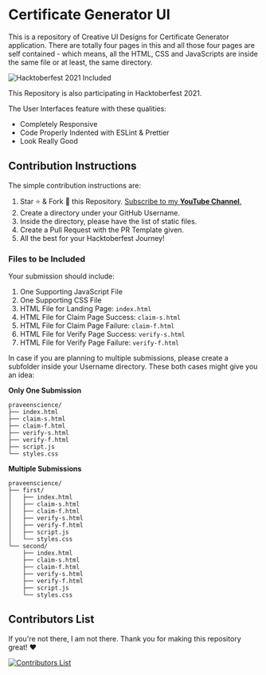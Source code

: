# Certificate Generator UI

This is a repository of Creative UI Designs for Certificate Generator application. There are totally four pages in this and all those four pages are self contained - which means, all the HTML, CSS and JavaScripts are inside the same file or at least, the same directory.

![Hacktoberfest 2021 Included](https://i.imgur.com/Ei5gGAFh.png)

This Repository is also participating in Hacktoberfest 2021.

The User Interfaces feature with these qualities:

* Completely Responsive
* Code Properly Indented with ESLint & Prettier
* Look Really Good

## Contribution Instructions

The simple contribution instructions are:

1. Star :star: & Fork :fork_and_knife: this Repository. [Subscribe to my **YouTube Channel**.](https://rb.gy/fupw21)
2. Create a directory under your GitHub Username.
3. Inside the directory, please have the list of static files.
4. Create a Pull Request with the PR Template given.
5. All the best for your Hacktoberfest Journey!

### Files to be Included

Your submission should include:

1. One Supporting JavaScript File
2. One Supporting CSS File
3. HTML File for Landing Page: `index.html`
4. HTML File for Claim Page Success: `claim-s.html`
5. HTML File for Claim Page Failure: `claim-f.html`
6. HTML File for Verify Page Success: `verify-s.html`
7. HTML File for Verify Page Failure: `verify-f.html`

In case if you are planning to multiple submissions, please create a subfolder inside your Username directory. These both cases might give you an idea:

**Only One Submission**

```text
praveenscience/
├── index.html
├── claim-s.html
├── claim-f.html
├── verify-s.html
├── verify-f.html
├── script.js
└── styles.css
```

**Multiple Submissions**

```text
praveenscience/
├── first/
│   ├── index.html
│   ├── claim-s.html
│   ├── claim-f.html
│   ├── verify-s.html
│   ├── verify-f.html
│   ├── script.js
│   └── styles.css
└── second/
    ├── index.html
    ├── claim-s.html
    ├── claim-f.html
    ├── verify-s.html
    ├── verify-f.html
    ├── script.js
    └── styles.css
```

## Contributors List

If you're not there, I am not there. Thank you for making this repository great! ❤️

[![Contributors List](https://contrib.rocks/image?repo=praveenscience/Certificate-Generator-UI)](https://github.com/praveenscience/Certificate-Generator-UI/graphs/contributors)
